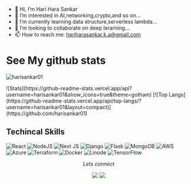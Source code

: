 
- 👋 Hi, I’m Hari Hara Sankar
- 👀 I’m interested in AI,networking,crypto,and so on...
- 🌱 I’m currently learning data structure,serverless lambda...
- 💞️ I’m looking to collaborate on deep lerarning...
- 📫 How to reach me: hariharasankar.k.a@gmail.com

# See My github stats
<p align="left"> <img src="https://komarev.com/ghpvc/?username=athiban-32&label=Profile%20views&color=0e75b6&style=flat" alt="harisankar01" /> </p>
![Stats](https://github-readme-stats.vercel.app/api?username=harisankar01&show_icons=true&theme=gotham)  [![Top Langs](https://github-readme-stats.vercel.app/api/top-langs/?username=harisankar01&layout=compact)](https://github.com/harisankar01)



## Techincal Skills
![React](https://img.shields.io/badge/react-%2320232a.svg?style=for-the-badge&logo=react&logoColor=%2361DAFB) ![NodeJS](https://img.shields.io/badge/node.js-6DA55F?style=for-the-badge&logo=node.js&logoColor=white) ![Next JS](https://img.shields.io/badge/Next-black?style=for-the-badge&logo=next.js&logoColor=white) ![Django](https://img.shields.io/badge/django-%23092E20.svg?style=for-the-badge&logo=django&logoColor=white) ![Flask](https://img.shields.io/badge/flask-%23000.svg?style=for-the-badge&logo=flask&logoColor=white)	![MongoDB](https://img.shields.io/badge/MongoDB-%234ea94b.svg?style=for-the-badge&logo=mongodb&logoColor=white) ![AWS](https://img.shields.io/badge/AWS-%23FF9900.svg?style=for-the-badge&logo=amazon-aws&logoColor=white) ![Azure](https://img.shields.io/badge/azure-%230072C6.svg?style=for-the-badge&logo=microsoftazure&logoColor=white) ![Terraform](https://img.shields.io/badge/terraform-%235835CC.svg?style=for-the-badge&logo=terraform&logoColor=white) ![Docker](https://img.shields.io/badge/docker-%230db7ed.svg?style=for-the-badge&logo=docker&logoColor=white) ![Linode](https://img.shields.io/badge/linode-00A95C?style=for-the-badge&logo=linode&logoColor=white) ![TensorFlow](https://img.shields.io/badge/TensorFlow-%23FF6F00.svg?style=for-the-badge&logo=TensorFlow&logoColor=white)

<p align="center">
<i> Lets connect </i>
<p align="center">
<a href="https://www.linkedin.com/in/hari-hara-sankar-a25b9822b/" alt="LinkedIn"><img src="https://user-images.githubusercontent.com/90249023/216655732-6b176a26-9c73-44b0-8840-c7dc218973e7.png"/></a>
<a href="https://stackoverflow.com/users/18390926/hari-hara-sankar" alt="Stack Overflow"><img src="https://user-images.githubusercontent.com/90249023/216656500-b3379528-4954-4b89-90f9-ea27401c34e9.png"/></a>
</p></p>



<!---
harisankar01/harisankar01 is a ✨ special ✨ repository because its `README.md` (this file) appears on your GitHub profile.
You can click the Preview link to take a look at your changes.
--->
